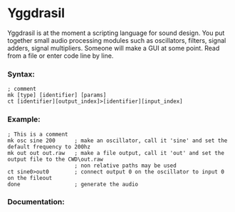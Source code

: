 # Yggdrasil
Yggdrasil is at the moment a scripting language for sound design. You put together small audio processing modules such as oscillators, filters, signal adders, signal multipliers. Someone will make a GUI at some point. Read from a file or enter code line by line.
### Syntax:
`; comment` <br />
`mk [type] [identifier] [params]` <br />
`ct [identifier][output_index]>[identifier][input_index]` <br />
### Example:
```
; This is a comment
mk osc sine 200      ; make an oscillator, call it 'sine' and set the default frequency to 200hz
mk out out out.raw   ; make a file output, call it 'out' and set the output file to the CWD\out.raw
                     ; non relative paths may be used
ct sine0>out0        ; connect output 0 on the oscillator to input 0 on the fileout
done                 ; generate the audio
```
### Documentation:
